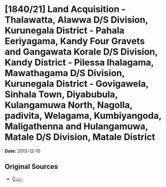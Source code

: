# [1840/21] Land Acquisition - Thalawatta, Alawwa D/S Division, Kurunegala District - Pahala Eeriyagama, Kandy Four Gravets and Gangawata Korale D/S Division, Kandy District - Pilessa Ihalagama, Mawathagama D/S Division, Kurunegala District - Govigawela, Sinhala Town, Diyabubula, Kulangamuwa North, Nagolla, padivita, Welagama, Kumbiyangoda, Maligathenna and Hulangamuwa, Matale D/S Division, Matale District

**Date:** 2013-12-10

## Original Sources

- [සිංහල](https://documents.gov.lk/view/extra-gazettes/2013/12/1840-21_S.pdf)
